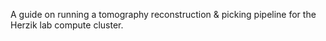 A guide on running a tomography reconstruction & picking pipeline for the Herzik lab compute cluster. 
